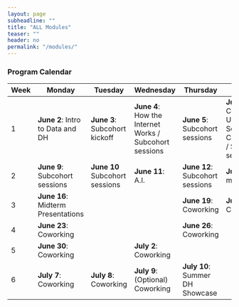 ```yaml
---
layout: page
subheadline: ""
title: "ALL Modules"
teaser: ""
header: no
permalink: "/modules/"
---
```

### Program Calendar

| Week | Monday   | Tuesday | Wednesday | Thursday | Friday  |
|-------|----------|--------|------------|---------|-------------|
| 1 | **June 2**: Intro to Data and DH | **June 3**: Subcohort kickoff  | **June 4**: How the Internet Works / Subcohort sessions | **June 5**: Subcohort sessions | **June 9**: Copyright, Fair Use, and Scholarly Communications / Subcohort sessions |
| 2 | **June 9**: Subcohort sessions | **June 10** Subcohort sessions | **June 11**: A.I. | **June 12**: Subcohort sessions | **June 13**: 1:1 meetings                                            |
| 3 | **June 16**: Midterm Presentations |  | | **June 19**: Coworking| **June 20**: Coworking                                           |
| 4 | **June 23**: Coworking |  |  | **June 26**: Coworking |                                         |
| 5 | **June 30**: Coworking |  | **July 2**: Coworking | |                                         |
| 6 | **July 7**: Coworking | **July 8**: Coworking | **July 9**: (Optional) Coworking | **July 10**: Summer DH Showcase |                                            |
